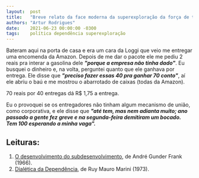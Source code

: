 ```yaml
---
layout:  post
title:   "Breve relato da face moderna da superexploração da força de trabalho"
authors: "Artur Rodrigues"
date:    2021-06-23 00:00:00 -0300
tags:    política dependência superexploração
---
```


Bateram aqui na porta de casa e era um cara da Loggi que veio me entregar uma encomenda da Amazon. Depois de me dar o pacote ele me pediu 2 reais pra interar a gasolina dele ***"porque a empresa não tinha dado"***. Eu busquei o dinheiro e, na volta, perguntei quanto que ele ganhava por entrega. Ele disse que ***"preciso fazer essas 40 pra ganhar 70 conto"***, aí ele abriu o baú e me mostrou o abarrotado de caixas (todas da Amazon).

70 reais por 40 entregas dá R$ 1,75 a entrega.

Eu o provoquei se os entregadores não tinham algum mecanismo de união, como corporativa, e ele disse que ***"até tem, mas nem adianta muito; ano passado a gente fez greve e na segunda-feira demitiram um bocado. Tem 100 esperando a minha vaga".***

## Leituras:

1. [O desenvolvimento do subdesenvolvimento](../_pdf/dialetica-dependencia-marini.pdf), de André Gunder Frank (1966).
2. [Dialética da Dependência](../_pdf/desenvolvimento-subdesenvolvimento-gunder-frank.pdf), de Ruy Mauro Marini (1973).
